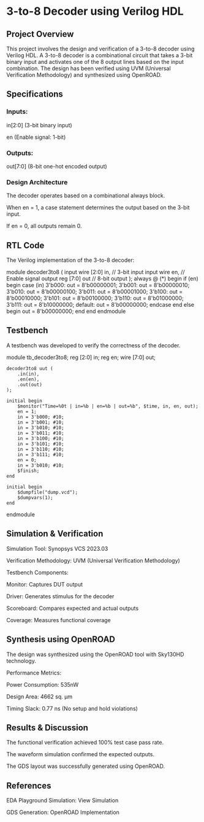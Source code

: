 # 3-to-8 Decoder using Verilog HDL

## Project Overview

This project involves the design and verification of a 3-to-8 decoder using Verilog HDL. A 3-to-8 decoder is a combinational circuit that takes a 3-bit binary input and activates one of the 8 output lines based on the input combination. The design has been verified using UVM (Universal Verification Methodology) and synthesized using OpenROAD.


## Specifications

 ### Inputs:
in[2:0] (3-bit binary input)

en (Enable signal: 1-bit)

### Outputs:

out[7:0] (8-bit one-hot encoded output)

### Design Architecture

The decoder operates based on a combinational always block.

When en = 1, a case statement determines the output based on the 3-bit input.

If en = 0, all outputs remain 0.

## RTL Code

The Verilog implementation of the 3-to-8 decoder:

module decoder3to8 ( 
input wire [2:0] in, // 3-bit input 
input wire 
en, // Enable signal 
output reg [7:0] out // 8-bit output 
); 
always @ (*) begin 
if (en) begin 
case (in) 
3'b000: out = 8'b00000001; 
3'b001: out = 8'b00000010; 
3'b010: out = 8'b00000100; 
3'b011: out = 8'b00001000; 
3'b100: out = 8'b00010000; 
3'b101: out = 8'b00100000; 
3'b110: out = 8'b01000000; 
3'b111: out = 8'b10000000; 
default: out = 8'b00000000; 
endcase end else begin 
out = 8'b00000000; 
end 
end 
endmodule 

## Testbench

A testbench was developed to verify the correctness of the decoder.

module tb_decoder3to8;
    reg [2:0] in;
    reg en;
    wire [7:0] out;
    
    decoder3to8 uut (
        .in(in),
        .en(en),
        .out(out)
    );
    
    initial begin
        $monitor("Time=%0t | in=%b | en=%b | out=%b", $time, in, en, out);
        en = 1;
        in = 3'b000; #10;
        in = 3'b001; #10;
        in = 3'b010; #10;
        in = 3'b011; #10;
        in = 3'b100; #10;
        in = 3'b101; #10;
        in = 3'b110; #10;
        in = 3'b111; #10;
        en = 0;
        in = 3'b010; #10;
        $finish;
    end
    
    initial begin
        $dumpfile("dump.vcd");
        $dumpvars(1);
    end
endmodule

## Simulation & Verification

Simulation Tool: Synopsys VCS 2023.03

Verification Methodology: UVM (Universal Verification Methodology)

Testbench Components:

Monitor: Captures DUT output

Driver: Generates stimulus for the decoder

Scoreboard: Compares expected and actual outputs

Coverage: Measures functional coverage

## Synthesis using OpenROAD

The design was synthesized using the OpenROAD tool with Sky130HD technology.

Performance Metrics:

Power Consumption: 535nW

Design Area: 4662 sq. µm

Timing Slack: 0.77 ns (No setup and hold violations)

## Results & Discussion

The functional verification achieved 100% test case pass rate.

The waveform simulation confirmed the expected outputs.

The GDS layout was successfully generated using OpenROAD.

## References

EDA Playground Simulation: View Simulation

GDS Generation: OpenROAD Implementation



